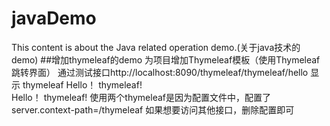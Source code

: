 # javaDemo
This content is about the Java related operation demo.(关于java技术的demo)
##增加thymeleaf的demo
为项目增加Thymeleaf模板（使用Thymeleaf跳转界面）
通过测试接口http://localhost:8090/thymeleaf/thymeleaf/hello 显示
        thymeleaf
        Hello！ thymeleaf!  
        Hello！ thymeleaf!
使用两个thymeleaf是因为配置文件中，配置了server.context-path=/thymeleaf 如果想要访问其他接口，删除配置即可